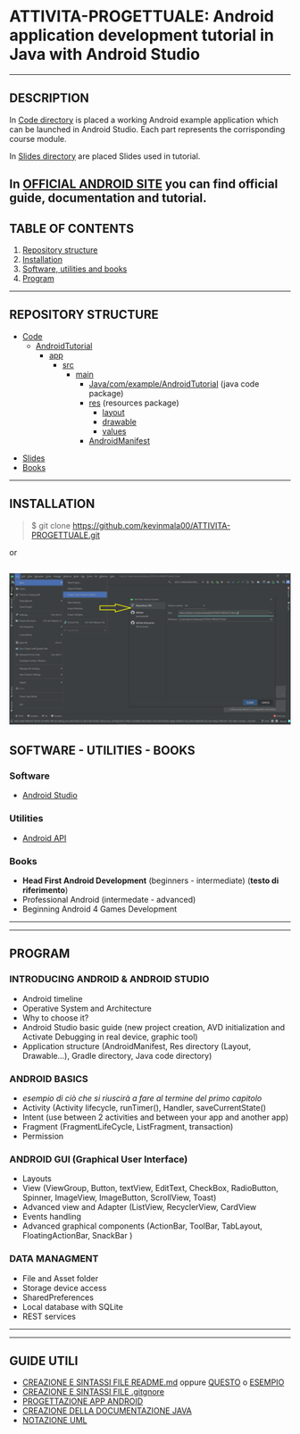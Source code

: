 # ATTIVITA-PROGETTUALE: Android application development tutorial in Java with Android Studio
---

## DESCRIPTION
In [Code directory](/Code) is placed a working Android example application which can be launched in Android Studio. Each part represents the corrisponding course module.

In [Slides directory](/Slides) are placed Slides used in tutorial.

In [OFFICIAL ANDROID SITE](https://developer.android.com/) you can find official guide, documentation and tutorial.
---

## TABLE OF CONTENTS
1. [Repository structure](#repository-structure)
2. [Installation](#installation)
3. [Software, utilities and books](#software---utilities---books)
4. [Program](#program)
---

## REPOSITORY STRUCTURE
* [Code](/Code)
  * [AndroidTutorial](/Code/AndroidTutorial)
    * [app](/Code/AndroidTutorial/app)
      * [src](/Code/AndroidTutorial/app/src)
        * [main](/Code/AndroidTutorial/app/src/main)
          * [Java/com/example/AndroidTutorial](/Code/AndroidTutorial/app/src/main/java/com/example/androidtutorial/) (java code package)
          * [res](/Code/AndroidTutorial/app/src/main/res) (resources package)
             * [layout](/Code/AndroidTutorial/app/src/main/res/layout)
             * [drawable](/Code/AndroidTutorial/app/src/main/res/drawable)
             * [values](/Code/AndroidTutorial/app/src/main/res/values)
          * [AndroidManifest](/Code/AndroidTutorial/app/src/main/AndroidManifest.xml)
- [Slides](/Slides)
- [Books](/Books)
---

## INSTALLATION
> $ git clone https://github.com/kevinmala00/ATTIVITA-PROGETTUALE.git

or

![Import from VSC in AndroidStudio](/Altro/ImportFromVsc.png)
---

## SOFTWARE - UTILITIES - BOOKS
### Software 
* [Android Studio](https://developer.android.com/studio)

### Utilities
* [Android API](https://developer.android.com/reference)

### Books
- **Head First Android Development** (beginners - intermediate) (**testo di riferimento**)
- Professional Android (intermedate - advanced)
- Beginning Android 4 Games Development 
---
---

## PROGRAM
### INTRODUCING ANDROID & ANDROID STUDIO
* Android timeline
* Operative System and Architecture
* Why to choose it?
* Android Studio basic guide (new project creation, AVD initialization and Activate Debugging in real device, graphic tool)
* Application structure (AndroidManifest, Res directory (Layout, Drawable...), Gradle directory, Java code directory)
### ANDROID BASICS
* *esempio di ciò che si riuscirà a fare al termine del primo capitolo*
* Activity (Activity lifecycle, runTimer(), Handler, saveCurrentState()
* Intent (use between 2 activities and between your app and another app)
* Fragment (FragmentLifeCycle, ListFragment, transaction) 
* Permission
### ANDROID GUI (Graphical User Interface)
* Layouts
* View (ViewGroup, Button, textView, EditText, CheckBox, RadioButton, Spinner, ImageView, ImageButton, ScrollView, Toast)
* Advanced view and Adapter (ListView, RecyclerView, CardView
* Events handling
* Advanced graphical components (ActionBar, ToolBar, TabLayout, FloatingActionBar, SnackBar )
### DATA MANAGMENT
* File and Asset folder
* Storage device access
* SharedPreferences
* Local database with SQLite
* REST services

---
---

## GUIDE UTILI
* [CREAZIONE E SINTASSI FILE README.md](https://www.ionos.it/digitalguide/siti-web/programmazione-del-sito-web/markdown/) oppure [QUESTO](https://www.ionos.it/digitalguide/siti-web/programmazione-del-sito-web/file-readme/) o [ESEMPIO](https://github.com/italia/readme-starterkit)
* [CREAZIONE E SINTASSI FILE .gitgnore](https://git-scm.com/docs/gitignore#_pattern_format)
* [PROGETTAZIONE APP ANDROID](https://www.html.it/guide/guida-android/)
* [CREAZIONE DELLA DOCUMENTAZIONE JAVA](https://person.dibris.unige.it/magillo-paola/P2_SMID04/lez11.html)
* [NOTAZIONE UML](https://www.tutorialspoint.com/uml/uml_basic_notations.htm)
